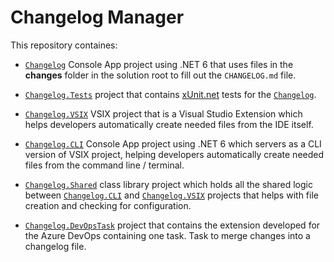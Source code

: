 # Changelog Manager

This repository containes:
+ [`Changelog`](Enterwell.CI.Changelog) Console App project using .NET 6 that uses files in the **changes** folder in the solution root to fill out the `CHANGELOG.md` file.

+ [`Changelog.Tests`](Enterwell.CI.Changelog.Tests) project that contains [xUnit.net](https://xunit.net/) tests for the [`Changelog`](Enterwell.CI.Changelog).

+ [`Changelog.VSIX`](Enterwell.CI.Changelog.VSIX) VSIX project that is a Visual Studio Extension which helps developers automatically create needed files from the IDE itself.

+ [`Changelog.CLI`](Enterwell.CI.Changelog.CLI) Console App project using .NET 6 which servers as a CLI version of VSIX project, helping developers automatically create needed files from the command line / terminal.

+ [`Changelog.Shared`](Enterwell.CI.Changelog.Shared) class library project which holds all the shared logic between [`Changelog.CLI`](Enterwell.CI.Changelog.CLI) and [`Changelog.VSIX`](Enterwell.CI.Changelog.VSIX) projects that helps with file creation and checking for configuration.

+ [`Changelog.DevOpsTask`](Enterwell.CI.Changelog.DevOpsTask) project that contains the extension developed for the Azure DevOps containing one task. Task to merge changes into a changelog file.